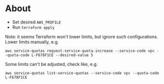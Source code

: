 # About

- Set desired `AWS_PROFILE`
- Run `terraform apply`

Note: it seems Terraform won't lower limits, but ignore such configurations. Lower limits manually, e.g.

```
aws service-quotas request-service-quota-increase --service-code vpc --quota-code L-F678F1CE --desired-value 5
```

Some limits can't be adjusted, check like, e.g.

```
aws service-quotas list-service-quotas --service-code vpc --quota-code L-F678F1CE
```